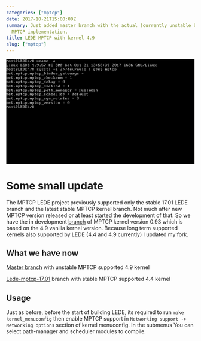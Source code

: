 ```yaml
---
categories: ["mptcp"]
date: 2017-10-21T15:00:00Z
summary: Just added master branch with the actual (currently unstable but working)
  MPTCP implementation.
title: LEDE MPTCP with kernel 4.9
slug: ["mptcp"]
---
```


![](/images/mptcp_lede/lede_mptcp_4.9.png)

# Some small update

The MPTCP LEDE project previously supported only the stable 17.01 LEDE branch and the latest stable MPTCP kernel branch. Not much after new MPTCP version released or at least started the development of that. So we have the in development [branch](https://github.com/multipath-tcp/mptcp/tree/mptcp_v0.93) of MPTCP kernel version 0.93 which is based on the 4.9 vanilla kernel version. Because long term supported kernels also supported by LEDE (4.4 and 4.9 currently) I updated my fork.

## What we have now

[Master branch](https://github.com/spyff/lede-mptcp/tree/master) with unstable MPTCP supported 4.9 kernel

[Lede-mptcp-17.01](https://github.com/spyff/lede-mptcp/tree/lede-mptcp-17.01) branch with stable MPTCP supported 4.4 kernel

## Usage

Just as before, before the start of building LEDE, its required to run `make kernel_menuconfig` then enable MPTCP support in `Networking support -> Networking options` section of kernel menuconfig. In the submenus You can select path-manager and scheduler modules to compile. 

